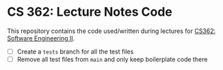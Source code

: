 # CS 362: Lecture Notes Code

This repository contains the code used/written during lectures for [CS362: Software Engineering II](https://github.com/adulbrich/cs362).

- [ ] Create a `tests` branch for all the test files
- [ ] Remove all test files from `main` and only keep boilerplate code there
